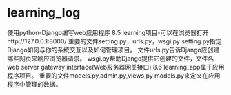 # learning_log
使用python-Django编写web应用程序
8.5
learning项目-可以在浏览器打开http://127.0.0.1:8000/
重要的文件setting.py，urls.py，wsgi.py
setting.py指定Django如何与你的系统交互以及如何管理项目。
文件urls.py告诉Django应创建哪些网页来响应浏览器请求。
wsgi.py帮助Django提供它创建的文件，文件名web server gateway interface(Web服务器网关接口)
8.6
learning_app属于应用程序项目。
重要的文件models.py,admin.py,views.py
models.py来定义在应用程序中管理的数据。



